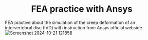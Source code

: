 <h1 align="center">FEA practice with Ansys</h1>

FEA practive about the simulation of the creep deformation of an intervertebral disc (IVD) with instruction from Ansys official webside.
![Screenshot 2024-10-21 121858](https://github.com/user-attachments/assets/9c235251-2b1a-4af8-a6a7-a682effdc349)
